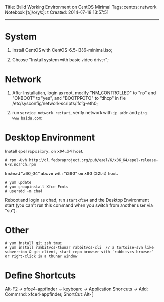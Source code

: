 Title: Build Working Environment on CentOS Minimal
Tags: centos; network
Notebook [t/j/o/y/c]: t
Created: 2014-07-18 13:57:51

------

# System

1. Install CentOS with CentOS-6.5-i386-minimal.iso;

1. Choose "Install system with basic video driver";

# Network

1. After Installation, login as root, modify "NM_CONTROLLED" to "no" and "ONBOOT" to "yes", and "BOOTPROTO" to "dhcp" in file /etc/sysconfig/network-scripts/ifcfg-eth0;

1. run `service network restart`, verify network with `ip addr` and `ping www.baidu.com`;

# Desktop Environment

Install epel repository: on x84_64 host:

    # rpm -Uvh http://dl.fedoraproject.org/pub/epel/6/x86_64/epel-release-6-8.noarch.rpm

Instead "x86_64" above with "i386" on x86 (32bit) host.

    # yum update
    # yum groupinstall Xfce Fonts
    # useradd -m chad

Reboot and login as chad, run `startxfce4` and the Desktop Environment start (you can't run this command when you switch from another user via "su").

# Other

    # yum install git zsh tmux
    # yum install rabbitvcs-thunar rabbitvcs-cli  // a tortoise-svn like subversion & git client, start repo browser with `rabbitvcs browser` or right-click in a thunar window

# Define Shortcuts

Alt-F2 -> xfce4-appfinder -> keyboard -> Application Shortcuts -> Add:
    Command: xfce4-appfinder; ShortCut: Alt-[
